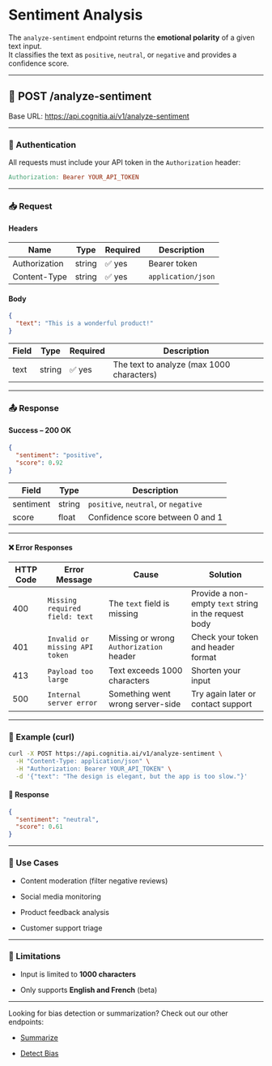 # Sentiment Analysis

The `analyze-sentiment` endpoint returns the **emotional polarity** of a given text input.  
It classifies the text as `positive`, `neutral`, or `negative` and provides a confidence score.

---

## 📌 POST /analyze-sentiment

Base URL: <https://api.cognitia.ai/v1/analyze-sentiment>

---

### 🔐 Authentication

All requests must include your API token in the `Authorization` header:

```makefile
Authorization: Bearer YOUR_API_TOKEN
```

---

### 📥 Request

#### Headers

| Name           | Type    | Required | Description              |
|----------------|---------|----------|--------------------------|
| Authorization  | string  | ✅ yes    | Bearer token             |
| Content-Type   | string  | ✅ yes    | `application/json`       |

#### Body

```json
{
  "text": "This is a wonderful product!"
}
```

| Field | Type   | Required | Description                               |
| ----- | ------ | -------- | ----------------------------------------- |
| text  | string | ✅ yes    | The text to analyze (max 1000 characters) |

---

### 📤 Response

#### Success – 200 OK

```json
{
  "sentiment": "positive",
  "score": 0.92
}
```

| Field     | Type   | Description                          |
| --------- | ------ | ------------------------------------ |
| sentiment | string | `positive`, `neutral`, or `negative` |
| score     | float  | Confidence score between 0 and 1     |

---

#### ❌ Error Responses

| HTTP Code | Error Message                  | Cause                                   | Solution                                              |
| --------- | ------------------------------ | --------------------------------------- | ----------------------------------------------------- |
| 400       | `Missing required field: text` | The `text` field is missing             | Provide a non-empty `text` string in the request body |
| 401       | `Invalid or missing API token` | Missing or wrong `Authorization` header | Check your token and header format                    |
| 413       | `Payload too large`            | Text exceeds 1000 characters            | Shorten your input                                    |
| 500       | `Internal server error`        | Something went wrong server-side        | Try again later or contact support                    |

---

### 🧪 Example (curl)

```bash
curl -X POST https://api.cognitia.ai/v1/analyze-sentiment \
  -H "Content-Type: application/json" \
  -H "Authorization: Bearer YOUR_API_TOKEN" \
  -d '{"text": "The design is elegant, but the app is too slow."}'
```

#### 📘 Response

```json
{
  "sentiment": "neutral",
  "score": 0.61
}
```

---

### 🧠 Use Cases

- Content moderation (filter negative reviews)

- Social media monitoring

- Product feedback analysis

- Customer support triage

---

### 🛑 Limitations

- Input is limited to **1000 characters**

- Only supports **English and French** (beta)

---

Looking for bias detection or summarization?
Check out our other endpoints:

- [Summarize](/endpoints/summarize.md)

- [Detect Bias](/endpoints/bias.md)
